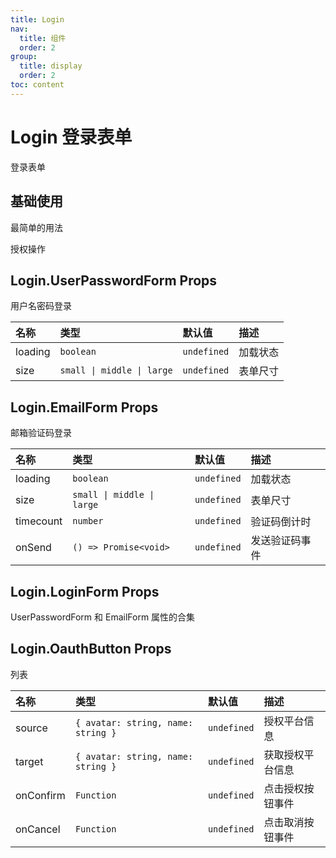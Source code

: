 ```yaml
---
title: Login
nav:
  title: 组件
  order: 2
group: 
  title: display
  order: 2
toc: content
---
```


# Login 登录表单

登录表单

## 基础使用

最简单的用法

<code src="./demo/LoginForm.jsx" background="#f1f1f1"></code>

授权操作

<code src="./demo/OauthButton.jsx" background="#f1f1f1"></code>

## Login.UserPasswordForm Props

用户名密码登录

| 名称    | 类型                       | 默认值      | 描述     |
| :------ | :------------------------- | :---------- | :------- |
| loading | `boolean`                  | `undefined` | 加载状态 |
| size    | `small \| middle \| large` | `undefined` | 表单尺寸 |

## Login.EmailForm Props

邮箱验证码登录

| 名称      | 类型                       | 默认值      | 描述           |
| :-------- | :------------------------- | :---------- | :------------- |
| loading   | `boolean`                  | `undefined` | 加载状态       |
| size      | `small \| middle \| large` | `undefined` | 表单尺寸       |
| timecount | `number`                   | `undefined` | 验证码倒计时   |
| onSend    | `() => Promise<void>`      | `undefined` | 发送验证码事件 |

## Login.LoginForm Props

UserPasswordForm 和 EmailForm 属性的合集

## Login.OauthButton Props

列表

| 名称      | 类型                               | 默认值      | 描述             |
| :-------- | :--------------------------------- | :---------- | :--------------- |
| source    | `{ avatar: string, name: string }` | `undefined` | 授权平台信息     |
| target    | `{ avatar: string, name: string }` | `undefined` | 获取授权平台信息 |
| onConfirm | `Function`                         | `undefined` | 点击授权按钮事件 |
| onCancel  | `Function`                         | `undefined` | 点击取消按钮事件 |
